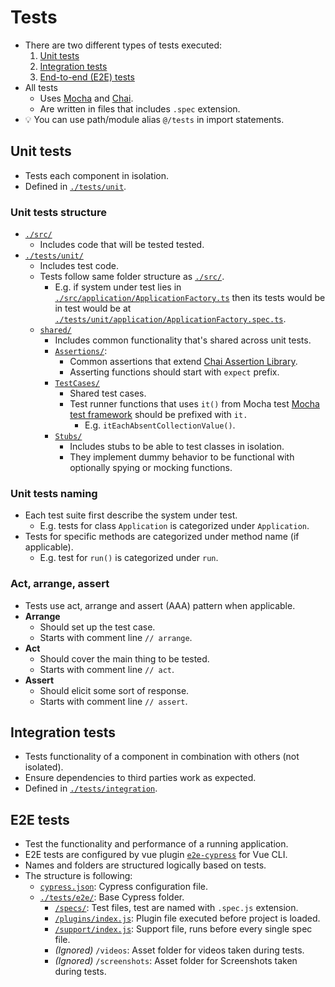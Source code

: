 # Tests

- There are two different types of tests executed:
  1. [Unit tests](#unit-tests)
  2. [Integration tests](#integration-tests)
  3. [End-to-end (E2E) tests](#e2e-tests)
- All tests
  - Uses [Mocha](https://mochajs.org/) and [Chai](https://www.chaijs.com/).
  - Are written in files that includes `.spec` extension.
- 💡 You can use path/module alias `@/tests` in import statements.

## Unit tests

- Tests each component in isolation.
- Defined in [`./tests/unit`](./../tests/unit).

### Unit tests structure

- [`./src/`](./../src/)
  - Includes code that will be tested tested.
- [`./tests/unit/`](./../tests/unit/)
  - Includes test code.
  - Tests follow same folder structure as [`./src/`](./../src).
    - E.g. if system under test lies in [`./src/application/ApplicationFactory.ts`](./../src/application/ApplicationFactory.ts) then its tests would be in test would be at [`./tests/unit/application/ApplicationFactory.spec.ts`](./../tests/unit/application/ApplicationFactory.spec.ts).
  - [`shared/`](./../tests/unit/shared/)
    - Includes common functionality that's shared across unit tests.
    - [`Assertions/`](./../tests/unit/shared/Assertions):
      - Common assertions that extend [Chai Assertion Library](https://www.chaijs.com/).
      - Asserting functions should start with `expect` prefix.
    - [`TestCases/`](./../tests/unit/shared/TestCases/)
      - Shared test cases.
      - Test runner functions that uses `it()` from Mocha test [Mocha test framework](https://mochajs.org/) should be prefixed with `it.`
        - E.g. `itEachAbsentCollectionValue()`.
    - [`Stubs/`](./../tests/unit/shared/Stubs)
      - Includes stubs to be able to test classes in isolation.
      - They implement dummy behavior to be functional with optionally spying or mocking functions.

### Unit tests naming

- Each test suite first describe the system under test.
  - E.g. tests for class `Application` is categorized under `Application`.
- Tests for specific methods are categorized under method name (if applicable).
  - E.g. test for `run()` is categorized under `run`.

### Act, arrange, assert

- Tests use act, arrange and assert (AAA) pattern when applicable.
- **Arrange**
  - Should set up the test case.
  - Starts with comment line `// arrange`.
- **Act**
  - Should cover the main thing to be tested.
  - Starts with comment line `// act`.
- **Assert**
  - Should elicit some sort of response.
  - Starts with comment line `// assert`.

## Integration tests

- Tests functionality of a component in combination with others (not isolated).
- Ensure dependencies to third parties work as expected.
- Defined in [`./tests/integration`](./../tests/integration).

## E2E tests

- Test the functionality and performance of a running application.
- E2E tests are configured by vue plugin [`e2e-cypress`](https://github.com/vuejs/vue-cli/tree/dev/packages/@vue/cli-plugin-e2e-cypress#readme) for Vue CLI.
- Names and folders are structured logically based on tests.
- The structure is following:
  - [`cypress.json`](./../cypress.json): Cypress configuration file.
  - [`./tests/e2e/`](./../tests/e2e/): Base Cypress folder.
    - [`/specs/`](./../tests/e2e/specs/): Test files, test are named with `.spec.js` extension.
    - [`/plugins/index.js`](./../tests/e2e/plugins/index.js): Plugin file executed before project is loaded.
    - [`/support/index.js`](./../tests/e2e/support/index.js): Support file, runs before every single spec file.
    - *(Ignored)* `/videos`: Asset folder for videos taken during tests.
    - *(Ignored)* `/screenshots`: Asset folder for Screenshots taken during tests.
